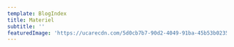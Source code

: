 ```yaml
---
template: BlogIndex
title: Materiel
subtitle: ''
featuredImage: 'https://ucarecdn.com/5d0cb7b7-90d2-4049-91ba-45b53b02359e/'
---
```


